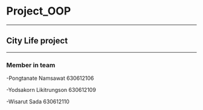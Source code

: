 # Project_OOP
----------------------------------------------------------------------------------------------------

## City Life project 

----------------------------------------------------------------------------------------------------

### Member in team

-Pongtanate Namsawat 630612106

-Yodsakorn Likitrungson 630612109

-Wisarut Sada  630612110
